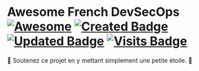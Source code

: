 # Awesome French DevSecOps [![Awesome](https://cdn.rawgit.com/sindresorhus/awesome/d7305f38d29fed78fa85652e3a63e154dd8e8829/media/badge.svg)](https://github.com/sindresorhus/awesome) [![Created Badge](https://badges.pufler.dev/created/securelayer/awesome-french-devsecops)](https://securelayer.co) [![Updated Badge](https://badges.pufler.dev/updated/securelayer/awesome-french-devsecops)](https://securelayer.co) [![Visits Badge](https://badges.pufler.dev/visits/securelayer/awesome-french-devsecops)](https://securelayer.co)

🚩 Soutenez ce projet en y mettant simplement une petite étoile. 🌟



